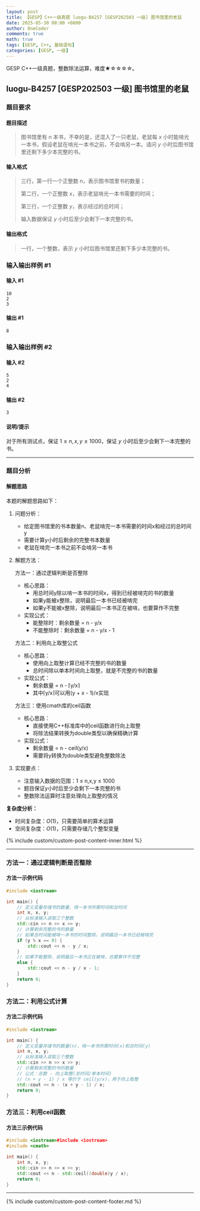 ```yaml
---
layout: post
title: 【GESP】C++一级真题 luogu-B4257 [GESP202503 一级] 图书馆里的老鼠
date: 2025-05-30 08:00 +0800
author: OneCoder
comments: true
math: true
tags: [GESP, C++, 基础语句]
categories: [GESP, 一级]
---
```

GESP C++一级真题，整数除法运算，难度★☆☆☆☆。

<!--more-->

## luogu-B4257 [GESP202503 一级] 图书馆里的老鼠

### 题目要求

#### 题目描述

>图书馆里有 $n$ 本书，不幸的是，还混入了一只老鼠，老鼠每 $x$ 小时能啃光一本书，假设老鼠在啃光一本书之前，不会啃另一本。请问 $y$ 小时后图书馆里还剩下多少本完整的书。

#### 输入格式

>三行，第一行一个正整数 $n$，表示图书馆里书的数量；
>
>第二行，一个正整数 $x$，表示老鼠啃光一本书需要的时间；
>
>第三行，一个正整数 $y$，表示经过的总时间；
>
>输入数据保证 $y$ 小时后至少会剩下一本完整的书。

#### 输出格式

>一行，一个整数，表示 $y$ 小时后图书馆里还剩下多少本完整的书。

### 输入输出样例 #1

#### 输入 #1

```console
10
2
3
```

#### 输出 #1

```console
8
```

### 输入输出样例 #2

#### 输入 #2

```console
5
2
4
```

#### 输出 #2

```console
3
```

#### 说明/提示

对于所有测试点，保证 $1\leq n,x,y\leq 1000$，保证 $y$ 小时后至少会剩下⼀本完整的书。

---

### 题目分析

#### 解题思路

本题的解题思路如下：

1. 问题分析：
   - 给定图书馆里的书本数量n、老鼠啃完一本书需要的时间x和经过的总时间y
   - 需要计算y小时后剩余的完整书本数量
   - 老鼠在啃完一本书之前不会啃另一本书

2. 解题方法：

   方法一：通过逻辑判断是否整除
   - 核心思路：
     - 用总时间y除以啃一本书的时间x，得到已经被啃完的书的数量
     - 如果y能被x整除，说明最后一本书已经被啃完
     - 如果y不能被x整除，说明最后一本书正在被啃，也要算作不完整
   - 实现公式：
     - 能整除时：剩余数量 = n - y/x
     - 不能整除时：剩余数量 = n - y/x - 1

   方法二：利用向上取整公式
   - 核心思路：
     - 使用向上取整计算已经不完整的书的数量
     - 总时间除以单本时间向上取整，就是不完整的书的数量
   - 实现公式：
     - 剩余数量 = n - ⌈y/x⌉
     - 其中⌈y/x⌉可以用(y + x - 1)/x实现
  
   方法三：使用cmath库的ceil函数
   - 核心思路：
     - 直接使用C++标准库中的ceil函数进行向上取整
     - 将除法结果转换为double类型以确保精确计算
   - 实现公式：
     - 剩余数量 = n - ceil(y/x)
     - 需要将y转换为double类型避免整数除法

3. 实现要点：
   - 注意输入数据的范围：1 ≤ n,x,y ≤ 1000
   - 题目保证y小时后至少会剩下一本完整的书
   - 整数除法运算时注意处理向上取整的情况

**复杂度分析：**

- 时间复杂度：$O(1)$，只需要简单的算术运算
- 空间复杂度：$O(1)$，只需要存储几个整型变量

{% include custom/custom-post-content-inner.html %}

---

### 方法一：通过逻辑判断是否整除

#### 方法一示例代码

```cpp
#include <iostream>

int main() {
    // 定义变量存储书的数量、啃一本书所需时间和总时间
    int n, x, y;
    // 从标准输入读取三个整数
    std::cin >> n >> x >> y;
    // 计算剩余完整的书的数量
    // 如果总时间能被啃一本书的时间整除，说明最后一本书已经被啃完
    if (y % x == 0) {
        std::cout << n - y / x;
    } 
    // 如果不能整除，说明最后一本书正在被啃，也要算作不完整
    else {
        std::cout << n - y / x - 1;
    }
    return 0;
}
```

### 方法二：利用公式计算

#### 方法二示例代码

```cpp
#include <iostream>

int main() {
    // 定义变量存储书的数量(n)、啃一本书所需时间(x)和总时间(y)
    int n, x, y;
    // 从标准输入读取三个整数
    std::cin >> n >> x >> y;
    // 计算剩余完整的书的数量
    // 公式：总数 - 向上取整(总时间/单本时间)
    // (x + y - 1) / x 等价于 ceil(y/x)，用于向上取整
    std::cout << n - (x + y - 1) / x;
    return 0;
}
```

### 方法三：利用ceil函数

#### 方法三示例代码

```cpp
#include <iostream>#include <iostream>
#include <cmath>

int main() {
    int n, x, y;
    std::cin >> n >> x >> y;
    std::cout << n - std::ceil((double)y / x);
    return 0;
}
```

---

{% include custom/custom-post-content-footer.md %}
